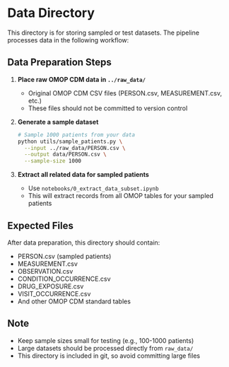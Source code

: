 # Data Directory

This directory is for storing sampled or test datasets. The pipeline processes data in the following workflow:

## Data Preparation Steps

1. **Place raw OMOP CDM data in `../raw_data/`**
   - Original OMOP CDM CSV files (PERSON.csv, MEASUREMENT.csv, etc.)
   - These files should not be committed to version control

2. **Generate a sample dataset**
   ```bash
   # Sample 1000 patients from your data
   python utils/sample_patients.py \
     --input ../raw_data/PERSON.csv \
     --output data/PERSON.csv \
     --sample-size 1000
   ```

3. **Extract all related data for sampled patients**
   - Use `notebooks/0_extract_data_subset.ipynb`
   - This will extract records from all OMOP tables for your sampled patients

## Expected Files

After data preparation, this directory should contain:
- PERSON.csv (sampled patients)
- MEASUREMENT.csv
- OBSERVATION.csv
- CONDITION_OCCURRENCE.csv
- DRUG_EXPOSURE.csv
- VISIT_OCCURRENCE.csv
- And other OMOP CDM standard tables

## Note

- Keep sample sizes small for testing (e.g., 100-1000 patients)
- Large datasets should be processed directly from `raw_data/`
- This directory is included in git, so avoid committing large files